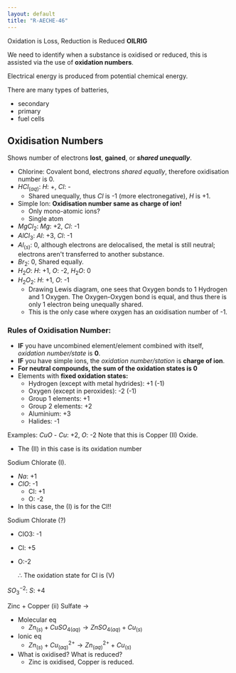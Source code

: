 ```yaml
---
layout: default
title: "R-AECHE-46"
---
```


Oxidation is Loss,
Reduction is Reduced
**OILRIG**

We need to identify when a substance is oxidised or reduced, this is assisted via the use of **oxidation numbers**.

Electrical energy is produced from potential chemical energy.

There are many types of batteries,
- secondary
- primary
- fuel cells

## Oxidisation Numbers
Shows number of electrons **lost**, **gained**, or ***shared unequally***.

- Chlorine: Covalent bond, electrons *shared equally*, therefore oxidisation number is 0.
- $HCl_{(aq)}$: $H$: +, $Cl$: -
	- Shared unequally, thus $Cl$ is -1 (more electronegative), $H$ is +1.
- Simple Ion: **Oxidisation number same as charge of ion!**
	- Only mono-atomic ions?
	- Single atom
- $MgCl_{2}$: $Mg$: +2, $Cl$: -1
- $AlCl_{3}$: $Al$: +3, $Cl$: -1
- $Al_{(s)}$: 0, although electrons are delocalised, the metal is still neutral; electrons aren't transferred to another substance.
- $Br_{2}$: 0, Shared equally.
- $H_{2}O$: $H$: +1, $O$: -2, $H_{2}O$: 0
- $H_{2}O_{2}$: $H$: +1, $O$: -1
	- Drawing Lewis diagram, one sees that Oxygen bonds to 1 Hydrogen and 1 Oxygen. The Oxygen-Oxygen bond is equal, and thus there is only 1 electron being unequally shared.
	- This is the only case where oxygen has an oxidisation number of -1.
### Rules of Oxidisation Number:
- **IF** you have uncombined element/element combined with itself, *oxidation number/state* is **0**.
- **IF** you have simple ions, the *oxidation number/station* is **charge of ion**.
- **For neutral compounds, the sum of the oxidation states is 0**
- Elements with **fixed oxidation states:**
	- Hydrogen (except with metal hydrides): +1 (-1)
	- Oxygen (except in peroxides): -2 (-1)
	- Group 1 elements: +1
	- Group 2 elements: +2
	- Aluminium: +3
	- Halides: -1

Examples:
$CuO$ - $Cu$: +2, $O$: -2
Note that this is Copper (II) Oxide.
- The (II) in this case is its oxidation number

Sodium Chlorate (I).
- $Na$: +1
- $ClO$: -1
	- Cl: +1
	- O: -2
- In this case, the (I) is for the Cl!!

Sodium Chlorate (?)
- ClO3: -1
- Cl: +5
- O:-2

	$\therefore$ The oxidation state for Cl is (V)


$SO^{-2}_{3}$: $S$: +4

Zinc + Copper (ii) Sulfate ->
- Molecular eq
	- $Zn_{(s)} + CuSO_{4(aq)} \to ZnSO_{4(aq)} + Cu_{(s)}$
- Ionic eq
	- $Zn_{(s)} + Cu^{2+}_{(aq)} \to Zn^{2+}_{(aq)} + Cu_{(s)}$
- What is oxidised? What is reduced?
	- Zinc is oxidised, Copper is reduced.

